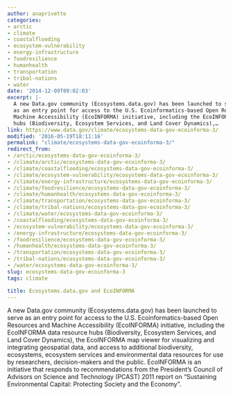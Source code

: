 ```yaml
---
author: anaprivette
categories:
- arctic
- climate
- coastalflooding
- ecosystem-vulnerability
- energy-infrastructure
- foodresilience
- humanhealth
- transportation
- tribal-nations
- water
date: '2014-12-09T09:02:03'
excerpt: |-
  A new Data.gov community (Ecosystems.data.gov) has been launched to serve
  as an entry point for access to the U.S. Ecoinformatics-based Open Resources and
  Machine Accessibility (EcoINFORMA) initiative, including the EcoINFORMA data resource
  hubs (Biodiversity, Ecosystem Services, and Land Cover Dynamics),…
link: https://www.data.gov/climate/ecosystems-data-gov-ecoinforma-3/
modified: '2016-05-19T18:11:16'
permalink: "climate/ecosystems-data-gov-ecoinforma-3/"
redirect_from:
- /arctic/ecosystems-data-gov-ecoinforma-3/
- /climate/arctic/ecosystems-data-gov-ecoinforma-3/
- /climate/coastalflooding/ecosystems-data-gov-ecoinforma-3/
- /climate/ecosystem-vulnerability/ecosystems-data-gov-ecoinforma-3/
- /climate/energy-infrastructure/ecosystems-data-gov-ecoinforma-3/
- /climate/foodresilience/ecosystems-data-gov-ecoinforma-3/
- /climate/humanhealth/ecosystems-data-gov-ecoinforma-3/
- /climate/transportation/ecosystems-data-gov-ecoinforma-3/
- /climate/tribal-nations/ecosystems-data-gov-ecoinforma-3/
- /climate/water/ecosystems-data-gov-ecoinforma-3/
- /coastalflooding/ecosystems-data-gov-ecoinforma-3/
- /ecosystem-vulnerability/ecosystems-data-gov-ecoinforma-3/
- /energy-infrastructure/ecosystems-data-gov-ecoinforma-3/
- /foodresilience/ecosystems-data-gov-ecoinforma-3/
- /humanhealth/ecosystems-data-gov-ecoinforma-3/
- /transportation/ecosystems-data-gov-ecoinforma-3/
- /tribal-nations/ecosystems-data-gov-ecoinforma-3/
- /water/ecosystems-data-gov-ecoinforma-3/
slug: ecosystems-data-gov-ecoinforma-3
tags: climate

title: Ecosystems.data.gov and EcoINFORMA
---
```


A new Data.gov community (Ecosystems.data.gov) has been launched to serve as an entry point for access to the U.S. Ecoinformatics-based Open Resources and Machine Accessibility (EcoINFORMA) initiative, including the EcoINFORMA data resource hubs (Biodiversity, Ecosystem Services, and Land Cover Dynamics), the EcoINFORMA map viewer for visualizing and integrating geospatial data, and access to additional biodiversity, ecosystems, ecosystem services and environmental data resources for use by researchers, decision-makers and the public. EcoINFORMA is an initiative that responds to recommendations from the President’s Council of Advisors on Science and Technology (PCAST) 2011 report on “Sustaining Environmental Capital: Protecting Society and the Economy”.
